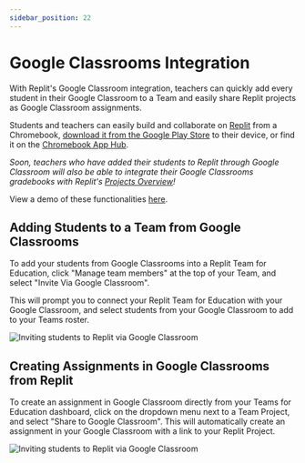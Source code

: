 ```yaml
---
sidebar_position: 22
---
```


# Google Classrooms Integration 

With Replit's Google Classroom integration, teachers can quickly add every student in their Google Classroom to a Team and easily share Replit projects as Google Classroom assignments.

Students and teachers can easily build and collaborate on [Replit](https://replit.com/) from a Chromebook, [download it from the Google Play Store](https://play.google.com/store/apps/details?id=com.replit.twa) to their device, or find it on the [Chromebook App Hub](https://chromebookapphub.withgoogle.com/apps/replit-teams-for-education). 

*Soon, teachers who have added their students to Replit through Google Classroom will also be able to integrate their Google Classrooms gradebooks with Replit's [Projects Overview](/teams-edu/reviewing-submissions)!* 

View a demo of these functionalities [here](https://www.loom.com/share/e2bb4abf6ad84fa28e19859d1089354f). 

## Adding Students to a Team from Google Classrooms
To add your students from Google Classrooms into a Replit Team for Education, click "Manage team members" at the top of your Team, and select "Invite Via Google Classroom".

This will prompt you to connect your Replit Team for Education with your Google Classroom, and select students from your Google Classroom to add to your Teams roster. 

![Inviting students to Replit via Google Classroom](https://replit-docs-images.bardia.repl.co/images/teamsForEducation/invite_via_gc.png)

## Creating Assignments in Google Classrooms from Replit 

To create an assignment in Google Classroom directly from your Teams for Education dashboard, click on the dropdown menu next to a Team Project, and select "Share to Google Classroom". This will automatically create an assignment in your Google Classroom with a link to your Replit Project. 

![Inviting students to Replit via Google Classroom](https://replit-docs-images.bardia.repl.co/images/teamsForEducation/create_assignment_gc.png)
